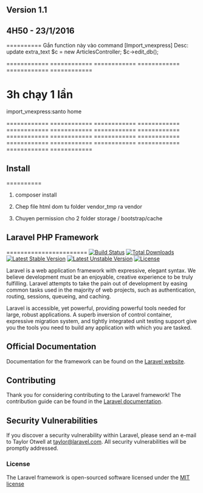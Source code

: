 ## Version 1.1
## 4H50 - 23/1/2016
==========
Gắn function này vào command [Import_vnexpress]
Desc: update extra_text 
$c = new ArticlesController;
$c->edit_db();

============ ============ ============  ============  ============  ============ 

# 3h chạy 1 lần
import_vnexpress:santo home

============ ============ ============  ============  ============  ============ 
============ ============ ============  ============  ============  ============ 
============ ============ ============  ============  ============  ============ 


## Install
==========
1. composer install

2. Chep file html dom tu folder vendor_tmp ra vendor

3. Chuyen permission cho 2 folder storage / bootstrap/cache



## Laravel PHP Framework
=======================
[![Build Status](https://travis-ci.org/laravel/framework.svg)](https://travis-ci.org/laravel/framework)
[![Total Downloads](https://poser.pugx.org/laravel/framework/d/total.svg)](https://packagist.org/packages/laravel/framework)
[![Latest Stable Version](https://poser.pugx.org/laravel/framework/v/stable.svg)](https://packagist.org/packages/laravel/framework)
[![Latest Unstable Version](https://poser.pugx.org/laravel/framework/v/unstable.svg)](https://packagist.org/packages/laravel/framework)
[![License](https://poser.pugx.org/laravel/framework/license.svg)](https://packagist.org/packages/laravel/framework)

Laravel is a web application framework with expressive, elegant syntax. We believe development must be an enjoyable, creative experience to be truly fulfilling. Laravel attempts to take the pain out of development by easing common tasks used in the majority of web projects, such as authentication, routing, sessions, queueing, and caching.

Laravel is accessible, yet powerful, providing powerful tools needed for large, robust applications. A superb inversion of control container, expressive migration system, and tightly integrated unit testing support give you the tools you need to build any application with which you are tasked.

## Official Documentation

Documentation for the framework can be found on the [Laravel website](http://laravel.com/docs).

## Contributing

Thank you for considering contributing to the Laravel framework! The contribution guide can be found in the [Laravel documentation](http://laravel.com/docs/contributions).

## Security Vulnerabilities

If you discover a security vulnerability within Laravel, please send an e-mail to Taylor Otwell at taylor@laravel.com. All security vulnerabilities will be promptly addressed.

### License

The Laravel framework is open-sourced software licensed under the [MIT license](http://opensource.org/licenses/MIT)
